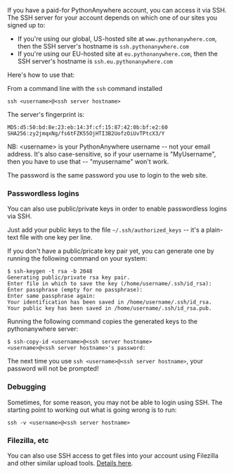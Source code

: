
<!--
.. title: SSH Access
.. slug: SSHAccess
.. date: 2015-05-13 14:35:28 UTC+01:00
.. tags:
.. category:
.. link:
.. description:
.. type: text
-->



If you have a paid-for PythonAnywhere account, you can access it via SSH.
The SSH server for your account depends on which one of our sites you signed up
to:

* If you're using our global, US-hosted site at `www.pythonanywhere.com`, then the
  SSH server's hostname is `ssh.pythonanywhere.com`
* If you're using our EU-hosted site at `eu.pythonanywhere.com`, then the
  SSH server's hostname is `ssh.eu.pythonanywhere.com`

Here's how to use that:

From a command line with the `ssh` command installed

    ssh <username>@<ssh server hostname>

The server's fingerprint is:

    MD5:d5:50:bd:8e:23:eb:14:3f:cf:15:87:42:0b:bf:e2:60
    SHA256:zy2jmqxNg/fs6tFZK55OjHTI3B2UofzOiUvTPtcX3/Y

NB: &lt;username&gt; is your PythonAnywhere username -- not your email address.
It's also case-sensitive, so if your username is "MyUsername", then you have to
use that -- "myusername" won't work.

The password is the same password you use to login to the web site.

### Passwordless logins

You can also use public/private keys in order to enable passwordless logins via SSH.

Just add your public keys to the file `~/.ssh/authorized_keys` -- it's a plain-text
file with one key per line.

If you don't have a public/pricate key pair yet, you can generate one by running the following command on your system:

	$ ssh-keygen -t rsa -b 2048
	Generating public/private rsa key pair.
	Enter file in which to save the key (/home/username/.ssh/id_rsa): 
	Enter passphrase (empty for no passphrase): 
	Enter same passphrase again: 
	Your identification has been saved in /home/username/.ssh/id_rsa.
	Your public key has been saved in /home/username/.ssh/id_rsa.pub.

Running the following command copies the generated keys to the pythonanywhere server:

	$ ssh-copy-id <username>@<ssh server hostname>
	<username>@<ssh server hostname>'s password: 

The next time you use `ssh <username>@<ssh server hostname>`, your password will not be prompted! 


### Debugging

Sometimes, for some reason, you may not be able to login using SSH. The
starting point to working out what is going wrong is to run:

    ssh -v <username>@<ssh server hostname>


### Filezilla, etc

You can also use SSH access to get files into your account using Filezilla and
other similar upload tools. [Details here](/pages/UploadingAndDownloadingFiles).
